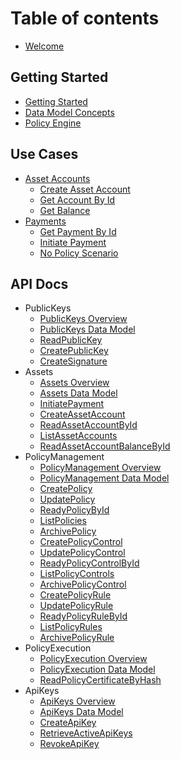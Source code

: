 
# Table of contents
* [Welcome](README.md)

## Getting Started
* [Getting Started](<getting-started/GettingStarted.md>)
* [Data Model Concepts](<getting-started/DataModelConcepts.md>)
* [Policy Engine](<getting-started/PolicyEngineIntro.md>)

## Use Cases
* [Asset Accounts](<use-cases/Asset Accounts/README.md>)
  * [Create Asset Account](<use-cases/Asset Accounts/CreateAssetAccount.md>)
  * [Get Account By Id](<use-cases/Asset Accounts/GetAccountById.md>)
  * [Get Balance](<use-cases/Asset Accounts/GetBalance.md>)
* [Payments](<use-cases/Payments/README.md>)
  * [Get Payment By Id](<use-cases/Payments/GetPaymentById.md>)
  * [Initiate Payment](<use-cases/Payments/InitiatePayment.md>)
  * [No Policy Scenario](<use-cases/Payments/NoPolicySimplePaymentScenario.md>)

## API Docs
* PublicKeys
  * [PublicKeys Overview](api-docs/public-keys/README.md)
  * [PublicKeys Data Model](api-docs/public-keys/Datamodel.md)
  * [ReadPublicKey](api-docs/public-keys/ReadPublicKey.md)
  * [CreatePublicKey](api-docs/public-keys/CreatePublicKey.md)
  * [CreateSignature](api-docs/public-keys/CreateSignature.md)
* Assets
  * [Assets Overview](api-docs/assets/README.md)
  * [Assets Data Model](api-docs/assets/Datamodel.md)
  * [InitiatePayment](api-docs/assets/InitiatePayment.md)
  * [CreateAssetAccount](api-docs/assets/CreateAssetAccount.md)
  * [ReadAssetAccountById](api-docs/assets/ReadAssetAccountById.md)
  * [ListAssetAccounts](api-docs/assets/ListAssetAccounts.md)
  * [ReadAssetAccountBalanceById](api-docs/assets/ReadAssetAccountBalanceById.md)
* PolicyManagement
  * [PolicyManagement Overview](api-docs/policy-management/README.md)
  * [PolicyManagement Data Model](api-docs/policy-management/Datamodel.md)
  * [CreatePolicy](api-docs/policy-management/CreatePolicy.md)
  * [UpdatePolicy](api-docs/policy-management/UpdatePolicy.md)
  * [ReadyPolicyById](api-docs/policy-management/ReadyPolicyById.md)
  * [ListPolicies](api-docs/policy-management/ListPolicies.md)
  * [ArchivePolicy](api-docs/policy-management/ArchivePolicy.md)
  * [CreatePolicyControl](api-docs/policy-management/CreatePolicyControl.md)
  * [UpdatePolicyControl](api-docs/policy-management/UpdatePolicyControl.md)
  * [ReadyPolicyControlById](api-docs/policy-management/ReadyPolicyControlById.md)
  * [ListPolicyControls](api-docs/policy-management/ListPolicyControls.md)
  * [ArchivePolicyControl](api-docs/policy-management/ArchivePolicyControl.md)
  * [CreatePolicyRule](api-docs/policy-management/CreatePolicyRule.md)
  * [UpdatePolicyRule](api-docs/policy-management/UpdatePolicyRule.md)
  * [ReadyPolicyRuleById](api-docs/policy-management/ReadyPolicyRuleById.md)
  * [ListPolicyRules](api-docs/policy-management/ListPolicyRules.md)
  * [ArchivePolicyRule](api-docs/policy-management/ArchivePolicyRule.md)
* PolicyExecution
  * [PolicyExecution Overview](api-docs/policy-execution/README.md)
  * [PolicyExecution Data Model](api-docs/policy-execution/Datamodel.md)
  * [ReadPolicyCertificateByHash](api-docs/policy-execution/ReadPolicyCertificateByHash.md)
* ApiKeys
  * [ApiKeys Overview](api-docs/api-keys/README.md)
  * [ApiKeys Data Model](api-docs/api-keys/Datamodel.md)
  * [CreateApiKey](api-docs/api-keys/CreateApiKey.md)
  * [RetrieveActiveApiKeys](api-docs/api-keys/RetrieveActiveApiKeys.md)
  * [RevokeApiKey](api-docs/api-keys/RevokeApiKey.md)
